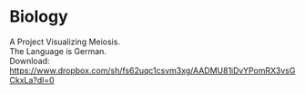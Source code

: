 # Biology
A Project Visualizing Meiosis.  
The Language is German.  
Download: https://www.dropbox.com/sh/fs62uqc1csvm3xg/AADMU81iDvYPomRX3vsGCkxLa?dl=0
